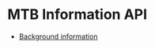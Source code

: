 # MTB Information API

- [Background information](https://docs.google.com/document/d/1kSO2wK2d6D0WbSKcfC0hYVf6kE3m6i0BxszLR8D9-1M)
